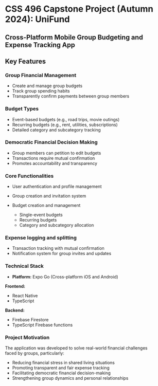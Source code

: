 # CSS 496 Capstone Project (Autumn 2024): UniFund  
## Cross-Platform Mobile Group Budgeting and Expense Tracking App  
## Key Features  

### Group Financial Management  

- Create and manage group budgets  
- Track group spending habits  
- Transparently confirm payments between group members  


### Budget Types  
- Event-based budgets (e.g., road trips, movie outings)  
- Recurring budgets (e.g., rent, utilities, subscriptions)  
- Detailed category and subcategory tracking  

### Democratic Financial Decision Making  
- Group members can petition to edit budgets  
- Transactions require mutual confirmation  
- Promotes accountability and transparency  



### Core Functionalities  
- User authentication and profile management  
- Group creation and invitation system  
- Budget creation and management

  - Single-event budgets  
  - Recurring budgets  
  - Category and subcategory allocation  


### Expense logging and splitting  
- Transaction tracking with mutual confirmation  
- Notification system for group invites and updates  

### Technical Stack  

- **Platform:** Expo Go (Cross-platform iOS and Android)  

**Frontend:**  
- React Native  
- TypeScript  
  
**Backend:**  
- Firebase Firestore  
- TypeScript Firebase functions

### Project Motivation
The application was developed to solve real-world financial challenges faced by groups, particularly:

- Reducing financial stress in shared living situations
- Promoting transparent and fair expense tracking
- Facilitating democratic financial decision-making
- Strengthening group dynamics and personal relationships
